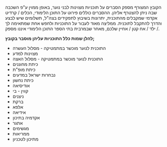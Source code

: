 הקובץ המצורף מספק הסברים על תוכניות מצוינות לבני נוער, באופן ממוין ע"פ השכבה שבה ניתן להצטרף אליהן. ההסברים כוללים פירוט על התוכן הלימודי, הכלים / קרדיט אקדמי שמקבלים מהתוכנית, יתרונות בשיבוץ לתפקידים בצה"ל, תשלומים שיש לבצע והדרך להתקבל לתוכנית.
ממליצה מאוד לעבור על התוכניות ולחפש אחת שמתאימה לך / ילד / אח קטן / אחיין שלכם, מאחר שבמרבית בתי הספר התוכן הלימודי איננו מספק.
                         
                                                  

**להלן שמות כלל התוכניות עליהן מוסבר בקובץ;**
* התוכנית לנוער מוכשר במתמטיקה - מסלול העשרה
* מצוינות למדע
* התוכנית לנוער מוכשר במתמטיקה - מסלול האצה
* כיתת מחוננים
* כיתת מופ"ת
* נבחרות ישראל במדעים
* כיתת נחשון
* אודיסיאה
* קווין - בי
* ניצנים
* ברקת
* אלפא
* אידיאה
* אקדמיה בתיכון
* אתגר
* מגשימים
* ממריאות
* מתיכון לטכניון
